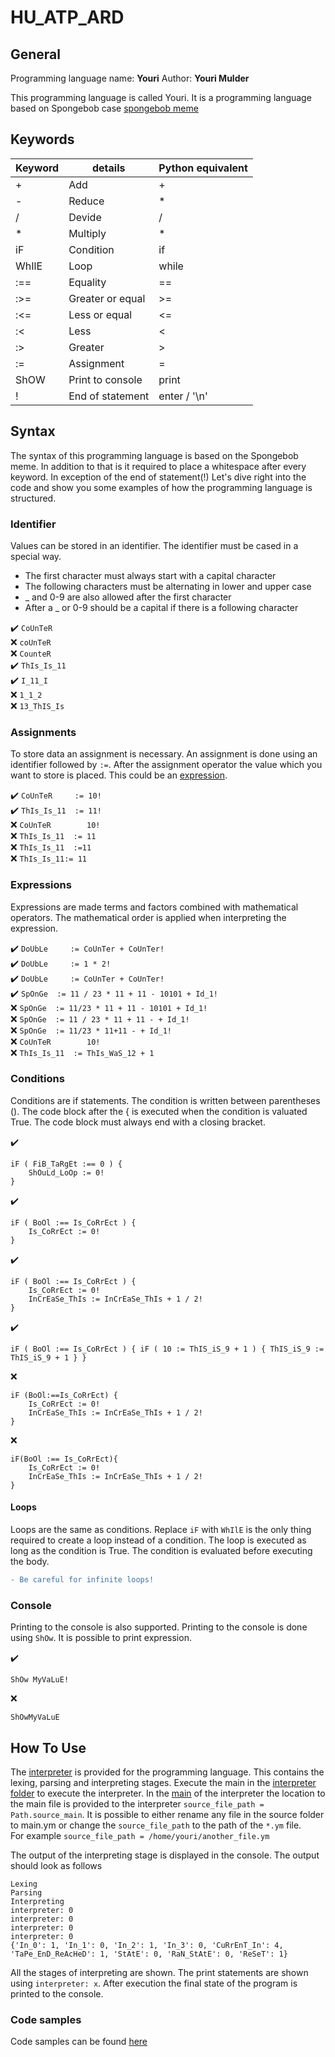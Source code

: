 # HU_ATP_ARD

## General
Programming language name:  **Youri**
Author:                     **Youri Mulder**

This programming language is called Youri. It is a programming language based on Spongebob case [spongebob meme](https://www.google.com/search?q=spongebob+mocking+meme&sxsrf=ALeKk01wwRb3FxAJ-eFPkkc8mbwIpe-exA:1588852253869&source=lnms&tbm=isch&sa=X&ved=2ahUKEwjqx8Tx16HpAhVGnaQKHQIcCF0Q_AUoAXoECA0QAw&biw=1920&bih=948#imgrc=1CN5p3lhOrjvXM)

## Keywords
| Keyword | details          | Python equivalent |
|---------|------------------|-------------------|
| +       | Add              | +                 |
| -       | Reduce           | *                 |
| /       | Devide           | /                 |
| *       | Multiply         | *                 |
| iF      | Condition        | if                |
| WhIlE   | Loop             | while             |
| :==     | Equality         | ==                |
| :>=     | Greater or equal | >=                |
| :<=     | Less or equal    | <=                |
| :<      | Less             | <                 |
| :>      | Greater          | >                 |
| :=       | Assignment       | =                 |
| ShOW    | Print to console | print             |
| !       | End of statement | enter / '\n'      |

## Syntax
The syntax of this programming language is based on the Spongebob meme. In addition to that is it required to place a whitespace after every keyword. In exception of the end of statement(!) Let's dive right into the code and show you some examples of how the programming language is structured.

### Identifier
Values can be stored in an identifier. The identifier must be cased in a special way. 
* The first character must always start with a capital character
* The following characters must be alternating in lower and upper case
* _ and 0-9 are also allowed after the first character
* After a _ or 0-9 should be a capital if there is a following character

:heavy_check_mark:  `CoUnTeR` <br>
:x:                 `coUnTeR` <br>
:x:                 `CounteR` <br>
:heavy_check_mark:  `ThIs_Is_11` <br>
:heavy_check_mark:  `I_11_I` <br>
:x:                 `1_1_2` <br>
:x:                 `13_ThIS_Is` <br>


### Assignments
To store data an assignment is necessary. An assignment is done using an identifier followed by `:=`. After the assignment operator the value which you want to store is placed. This could be an [expression](#expressions).

:heavy_check_mark:  `CoUnTeR     := 10!` <br>
:heavy_check_mark:  `ThIs_Is_11  := 11!` <br>
:x:                 `CoUnTeR        10!` <br>
:x:                 `ThIs_Is_11  := 11` <br>
:x:                 `ThIs_Is_11  :=11` <br>
:x:                 `ThIs_Is_11:= 11` <br>


### Expressions
Expressions are made terms and factors combined with mathematical operators. The mathematical order is applied when interpreting the expression.

:heavy_check_mark:  `DoUbLe     := CoUnTer + CoUnTer!` <br>
:heavy_check_mark:  `DoUbLe     := 1 * 2!` <br>
:heavy_check_mark:  `DoUbLe     := CoUnTer + CoUnTer!` <br>
:heavy_check_mark:  `SpOnGe  := 11 / 23 * 11 + 11 - 10101 + Id_1!` <br>
:x:                 `SpOnGe  := 11/23 * 11 + 11 - 10101 + Id_1!` <br>
:x:                 `SpOnGe  := 11 / 23 * 11 + 11 - + Id_1!` <br>
:x:                 `SpOnGe  := 11/23 * 11+11 - + Id_1!` <br>
:x:                 `CoUnTeR        10!` <br>
:x:                 `ThIs_Is_11  := ThIs_WaS_12 + 1` <br>

### Conditions
Conditions are if statements. The condition is written between parentheses (). The code block after the { is executed when the condition is valuated True. The code block must always end with a closing bracket.

:heavy_check_mark: 
``` 
iF ( FiB_TaRgEt :== 0 ) {
    ShOuLd_LoOp := 0!
}
```

:heavy_check_mark: 
``` 
iF ( BoOl :== Is_CoRrEct ) {
    Is_CoRrEct := 0!
}
```

:heavy_check_mark: 
``` 
iF ( BoOl :== Is_CoRrEct ) {
    Is_CoRrEct := 0!
    InCrEaSe_ThIs := InCrEaSe_ThIs + 1 / 2!
}
```

:heavy_check_mark: 
``` 
iF ( BoOl :== Is_CoRrEct ) { iF ( 10 := ThIS_iS_9 + 1 ) { ThIS_iS_9 := ThIS_iS_9 + 1 } }
```

:x: 
``` 
iF (BoOl:==Is_CoRrEct) {
    Is_CoRrEct := 0!
    InCrEaSe_ThIs := InCrEaSe_ThIs + 1 / 2!
}
```

:x: 
``` 
iF(BoOl :== Is_CoRrEct){
    Is_CoRrEct := 0!
    InCrEaSe_ThIs := InCrEaSe_ThIs + 1 / 2!
}
```

#### Loops
Loops are the same as conditions. Replace `iF` with `WhIlE` is the only thing required to create a loop instead of a condition. The loop is executed as long as the condition is True. The condition is evaluated before executing the body.
```diff
- Be careful for infinite loops!
```

### Console
Printing to the console is also supported. Printing to the console is done using `ShOw`. It is possible to print expression.


:heavy_check_mark:  
``` 
ShOw MyVaLuE!
```
:x: 
``` 
ShOwMyVaLuE
```

## How To Use
The [interpreter](https://github.com/YouriMulder/HU_ATP_ARD/tree/master/interpreter) is provided for the programming language. This contains the lexing, parsing and interpreting stages. Execute the main in the [interpreter folder](https://github.com/YouriMulder/HU_ATP_ARD/tree/master/interpreter) to execute the interpreter. In the [main](https://github.com/YouriMulder/HU_ATP_ARD/blob/master/interpreter/main.py) of the interpreter the location to the main file is provided to the interpreter `source_file_path = Path.source_main`. It is possible to either rename any file in the source folder to main.ym or change the `source_file_path` to the path of the `*.ym` file. <br>
For example `source_file_path = /home/youri/another_file.ym`<br>

The output of the interpreting stage is displayed in the console. The output should look as follows

```
Lexing
Parsing
Interpreting
interpreter: 0
interpreter: 0
interpreter: 0
interpreter: 0
{'In_0': 1, 'In_1': 0, 'In_2': 1, 'In_3': 0, 'CuRrEnT_In': 4, 'TaPe_EnD_ReAcHeD': 1, 'StAtE': 0, 'RaN_StAtE': 0, 'ReSeT': 1}
```

All the stages of interpreting are shown. The print statements are shown using `interpreter: x`.
After execution the final state of the program is printed to the console.


### Code samples
Code samples can be found [here](https://github.com/YouriMulder/HU_ATP_ARD/tree/master/source)
